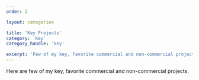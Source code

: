 ```yaml
---
order: 2

layout: categories

title: 'Key Projects'
category: 'Key'
category_handle: 'key'

excerpt: 'Few of my key, favorite commercial and non-commercial projects.'
---
```


Here are few of my key, favorite commercial and non-commercial projects.